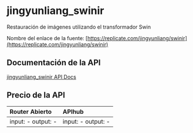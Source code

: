 # jingyunliang_swinir

Restauración de imágenes utilizando el transformador Swin

Nombre del enlace de la fuente: [https://replicate.com/jingyunliang/swinir](https://replicate.com/jingyunliang/swinir)

## Documentación de la API

[jingyunliang_swinir API Docs](../apis/es/jingyunliang_swinir.md)

## Precio de la API

| Router Abierto | APIhub |
|:---|:---|
| input: - output: - | input: - output: - |
